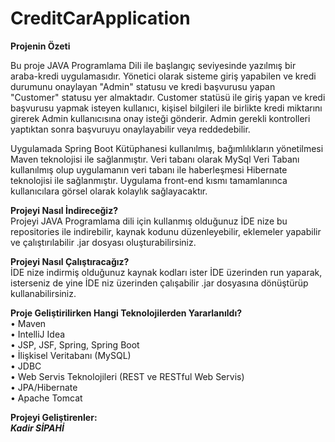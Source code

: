 # CreditCarApplication

<strong>Projenin Özeti</strong>
<p>Bu proje JAVA Programlama Dili ile başlangıç seviyesinde yazılmış bir araba-kredi uygulamasıdır. Yönetici olarak sisteme giriş yapabilen ve kredi durumunu onaylayan "Admin" statusu ve kredi başvurusu yapan "Customer" statusu yer almaktadır. Customer statüsü ile giriş yapan ve kredi başvurusu yapmak isteyen kullanıcı, kişisel bilgileri ile birlikte kredi miktarını girerek Admin kullanıcısına onay isteği gönderir. Admin gerekli kontrolleri yaptıktan sonra başvuruyu onaylayabilir veya reddedebilir.</p>

<p>Uygulamada Spring Boot Kütüphanesi kullanılmış, bağımlılıkların yönetilmesi Maven teknolojisi ile sağlanmıştır. Veri tabanı olarak MySql Veri Tabanı kullanılmış olup uygulamanın veri tabanı ile haberleşmesi Hibernate teknolojisi ile sağlanmıştır. Uygulama front-end kısmı tamamlanınca kullanıcılara görsel olarak kolaylık sağlayacaktır. 

<strong>Projeyi Nasıl İndireceğiz?</strong><br>
Projeyi JAVA Programlama dili için kullanmış olduğunuz İDE nize bu repositories ile indirebilir, kaynak kodunu düzenleyebilir, eklemeler yapabilir ve çalıştırılabilir .jar dosyası oluşturabilirsiniz.

<strong>Projeyi Nasıl Çalıştıracağız?</strong><br>
İDE nize indirmiş olduğunuz kaynak kodları ister İDE üzerinden run yaparak, isterseniz de yine İDE niz üzerinden çalışabilir .jar dosyasına dönüştürüp kullanabilirsiniz.

<strong>Proje Geliştirilirken Hangi Teknolojilerden Yararlanıldı?</strong><br>
• Maven<br>
• IntelliJ Idea<br>
• JSP, JSF, Spring, Spring Boot<br>
• İlişkisel Veritabanı (MySQL)<br>
• JDBC<br>
• Web Servis Teknolojileri (REST ve RESTful Web Servis)<br>
• JPA/Hibernate<br>
• Apache Tomcat<br>

<strong>Projeyi Geliştirenler:</strong><br>
<strong><i>Kadir SİPAHİ</i></strong>
